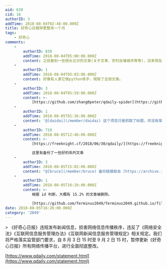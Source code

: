 ```yaml
---
aid: 630
cid: 16
authorID: 3
addTime: 2018-08-04T02:48:00.000Z
title: 好奇心日报停更整改一个月
tags:
    - 好奇心
comments:
    -
        authorID: 839
        addTime: 2018-08-04T05:00:00.000Z
        content: 之前看到一些很长见识的文章(关于文革、农村反哺城市等等)，没来得及备份，不知道还能不能找到。
    -
        authorID: 1
        addTime: 2018-08-04T05:03:00.000Z
        content: 好像有人拿它做python练手，爬取了全部文章。
    -
        authorID: 3
        addTime: 2018-08-04T05:59:00.000Z
        content: >-
            [https://github.com/zhang0peter/qdaily-spider](https://github.com/zhang0peter/qdaily-spider)
    -
        authorID: 1
        addTime: 2018-08-05T01:36:00.000Z
        content: '@[daidai](/member/daidai) 这个项目只是抓取了标题，并没有保存全文。'
    -
        authorID: 719
        addTime: 2018-08-05T12:46:00.000Z
        content: >-
            [https://freeknight.cf/2018/06/30/qdaily/](https://freeknight.cf/2018/06/30/qdaily/)  

            这里有备份了一些好的系列文章
    -
        authorID: 3
        addTime: 2018-08-05T15:02:00.000Z
        content: "@[bruce](/member/bruce) 备份链接取自 [https://archive.is](https://archive.is) 哈哈\U0001F604"
    -
        authorID: 1
        addTime: 2018-08-05T16:26:00.000Z
        content: >-
            根据 id 判断，大概有 15.2% 的文章被删除。  

            [https://github.com/Terminus2049/Terminus2049.github.io/files/2260476/qdaily.xlsx](https://github.com/Terminus2049/Terminus2049.github.io/files/2260476/qdaily.xlsx)
date: 2018-08-05T16:26:00.000Z
category: '2049'
---
```


\> 《好奇心日报》违规发布新闻信息，损害网络信息传播秩序，违反了《网络安全法》《互联网信息服务管理办法》《互联网新闻信息服务管理规定》相关规定。我们将严格落实监管部门要求，自 8 月 3 日 15 时至 9 月 2 日 15 时，暂停更新《好奇心日报》所有网络传播平台，进行全面彻底整改。

[https://www.qdaily.com/statement.html](https://www.qdaily.com/statement.html)
